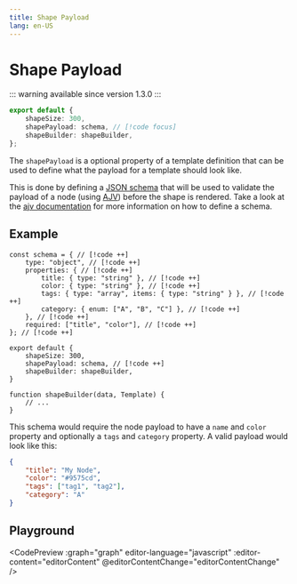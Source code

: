 ```yaml
---
title: Shape Payload
lang: en-US
---
```


# Shape Payload

::: warning available since version 1.3.0
:::

```ts
export default {
	shapeSize: 300,
	shapePayload: schema, // [!code focus]
	shapeBuilder: shapeBuilder,
};
```

The `shapePayload` is a optional property of a template definition that can be used to define what the payload for a template should look like.

This is done by defining a [JSON schema](https://json-schema.org/) that will be used to validate the payload of a node (using [AJV](https://ajv.js.org/)) before the shape is rendered.
Take a look at the [ajv documentation](https://ajv.js.org/json-schema.html#json-data-type) for more information on how to define a schema.

## Example

```ts{19}
const schema = { // [!code ++]
	type: "object", // [!code ++]
	properties: { // [!code ++]
		title: { type: "string" }, // [!code ++]
		color: { type: "string" }, // [!code ++]
		tags: { type: "array", items: { type: "string" } }, // [!code ++]
		category: { enum: ["A", "B", "C"] }, // [!code ++]
	}, // [!code ++]
	required: ["title", "color"], // [!code ++]
}; // [!code ++]

export default {
	shapeSize: 300,
	shapePayload: schema, // [!code ++]
	shapeBuilder: shapeBuilder,
}

function shapeBuilder(data, Template) {
	// ...
}
```

This schema would require the node payload to have a `name` and `color` property and optionally a `tags` and `category` property.
A valid payload would look like this:

```json
{
	"title": "My Node",
	"color": "#9575cd",
	"tags": ["tag1", "tag2"],
	"category": "A"
}
```

## Playground

<CodePreview :graph="graph" editor-language="javascript" :editor-content="editorContent" @editorContentChange="editorContentChange" />

<script setup>
import { ref, onMounted } from "vue";
import CodePreview from "../.vitepress/components/CodePreview.vue";
let graph = ref({
	nodes: [],
	links: [],
	hasUpdate: false,
});

let editorContent = [
	'payload: {',
	'	title: "Hello\\nWorld",',
	'	color: "teal",',
	'},',
].join("\n");

let codeContent = (p) => {
	return [
		'let graph = {',
		'	nodes: [',
		'		{',
		'			id: "node1",',
		'			shape: {',
		'				type: "hexagon",',
		'				scale: 1,',
		'				url: "https://cdn.graphly.dev/@jason-rietzke/demo-hexagon/1.0.0",',
		'			},',
		'			anchor: {',
		'				type: "soft",',
		'				x: 0,',
		'				y: 0,',
		'			},'
	].join("\n") + 
	p + 
	[
		'		},',
		'	],',
		'	links: []',
		'}',
	].join("\n");
}

function editorContentChange(value) {
	const g = parseGraph(codeContent(value));
	newGraph = g;
	lastChange = Date.now();
	changes = true;
}

function parseGraph(code) {
	var constructorCode = code + "\ngraph;";
	const value = eval(constructorCode);
	return value;
}

let changes = false;
let lastChange = Date.now();
let newGraph = { nodes: [], links: [] };
function updateGraph(g) {
	graph.value.nodes = g.nodes;
	graph.value.links = g.links;
	graph.value.hasUpdate = true;
}

onMounted(() => {
	const g = parseGraph(codeContent(editorContent));
	updateGraph(g);
	setInterval(() => {
		if (changes && Date.now() - lastChange > 1000) {
			updateGraph(newGraph);
			changes = false;
		}
	}, 100);
})
</script>
